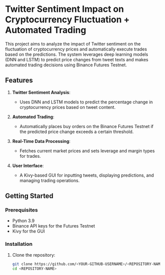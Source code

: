 # Twitter Sentiment Impact on Cryptocurrency Fluctuation + Automated Trading

This project aims to analyze the impact of Twitter sentiment on the fluctuation of cryptocurrency prices and automatically execute trades based on the predictions. The system leverages deep learning models (DNN and LSTM) to predict price changes from tweet texts and makes automated trading decisions using Binance Futures Testnet.

## Features

1. **Twitter Sentiment Analysis**: 
   - Uses DNN and LSTM models to predict the percentage change in cryptocurrency prices based on tweet content.

2. **Automated Trading**:
   - Automatically places buy orders on the Binance Futures Testnet if the predicted price change exceeds a certain threshold.

3. **Real-Time Data Processing**:
   - Fetches current market prices and sets leverage and margin types for trades.

4. **User Interface**:
   - A Kivy-based GUI for inputting tweets, displaying predictions, and managing trading operations.

## Getting Started

### Prerequisites

- Python 3.9
- Binance API keys for the Futures Testnet
- Kivy for the GUI

### Installation

1. Clone the repository:
   ```sh
   git clone https://github.com/<YOUR-GITHUB-USERNAME>/<REPOSITORY-NAME>.git
   cd <REPOSITORY-NAME>
